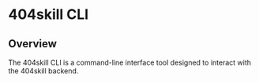# 404skill CLI

## Overview

The 404skill CLI is a command-line interface tool designed to interact with the 404skill backend.